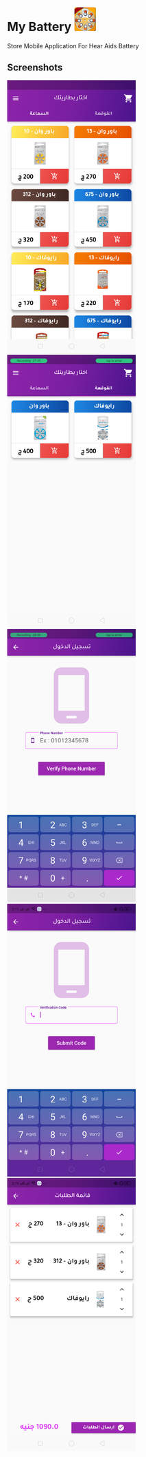 # My Battery <img src="/icons/battery.png" alt="drawing" width="50"/>
Store Mobile Application For Hear Aids Battery 

## Screenshots

<img src="/lib/screenshots/flutter_01.png" alt="drawing" width="300"/>
<img src="/lib/screenshots/flutter_03.png" alt="drawing" width="300"/>
<img src="/lib/screenshots/flutter_04.png" alt="drawing" width="300"/>
<img src="/lib/screenshots/flutter_05.png" alt="drawing" width="300"/>
<img src="/lib/screenshots/flutter_06.png" alt="drawing" width="300"/>
